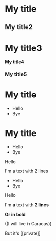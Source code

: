 # My title

## My title2

# My title3

#### My title4

### My title5

# My title

- Hello
- Bye

# My title

- Hello
- Bye

Hello

I'm a text
with 2 lines

- He**l**lo
- Bye

Hello

I'm **a** text
with **2 lines**

**Or in bold**

((I will live in Caracas))

But it's [[private]]
